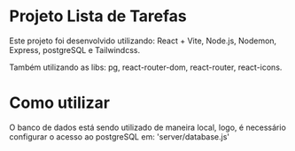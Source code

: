 # Projeto Lista de Tarefas

Este projeto foi desenvolvido utilizando: React + Vite, Node.js, Nodemon, Express, postgreSQL e Tailwindcss.

Também utilizando as libs: pg, react-router-dom, react-router, react-icons.

# Como utilizar
O banco de dados está sendo utilizado de maneira local, logo, é necessário configurar o acesso ao postgreSQL em: 'server/database.js'